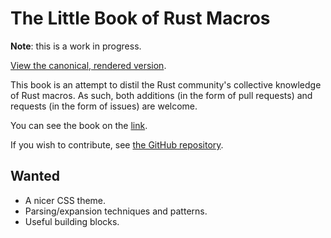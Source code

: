 # The Little Book of Rust Macros

**Note**: this is a work in progress.

[View the canonical, rendered version](https://danielkeep.github.io/tlborm/).

This book is an attempt to distil the Rust community's collective knowledge of Rust macros.  As such, both additions (in the form of pull requests) and requests (in the form of issues) are welcome.

You can see the book on the [link](https://danielkeep.github.io/tlborm/).

If you wish to contribute, see [the GitHub repository](https://github.com/DanielKeep/tlborm/).

## Wanted

* A nicer CSS theme.
* Parsing/expansion techniques and patterns.
* Useful building blocks.
